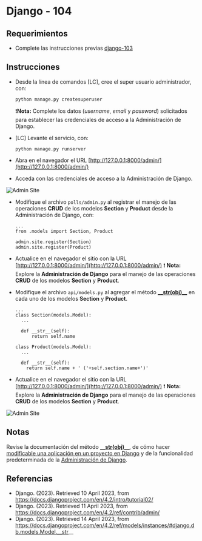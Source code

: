 # Django - 104

## Requerimientos

* Complete las instrucciones previas [django-103](django-103.md)

## Instrucciones

* Desde la línea de comandos [LC], cree el super usuario administrador, con:

  ```
  python manage.py createsuperuser
  ```
  
  ❗**Nota:** Complete los datos (_username_, _email_ y _password_) solicitados para establecer las credenciales de acceso a la Administración de Django.

* [LC] Levante el servicio, con:

  ```
  python manage.py runserver
  ```
  
* Abra en el navegador el URL [http://127.0.0.1:8000/admin/](http://127.0.0.1:8000/admin/)
* Acceda con las credenciales de acceso a la Administración de Django.

![Admin Site](https://docs.djangoproject.com/en/4.2/_images/admin02.png)

* Modifique el archivo `polls/admin.py` al registrar el manejo de las operaciones **CRUD** de los modelos **Section** y **Product** desde la Administración de Django, con:

  ```
  ...
  from .models import Section, Product

  admin.site.register(Section)
  admin.site.register(Product)
  ```
  

* Actualice en el navegador el sitio con la URL [http://127.0.0.1:8000/admin/](http://127.0.0.1:8000/admin/)
  ❗ **Nota:** Explore la **Administración de Django** para el manejo de las operaciones **CRUD** de los modelos **Section** y **Product**.
  

* Modifique el archivo `api/models.py` al agregar el método [**\_\_str(obj)\_\_**](https://docs.djangoproject.com/en/4.2/ref/models/instances/#django.db.models.Model.__str__) en cada uno de los modelos **Section** y **Product**.

  ```
  ...
  class Section(models.Model):
    ...
    
    def __str__(self):
    	return self.name

  class Product(models.Model):
    ...
    
    def __str__(self):
      return self.name + ' ('+self.section.name+')'
  ```
  
* Actualice en el navegador el sitio con la URL [http://127.0.0.1:8000/admin/](http://127.0.0.1:8000/admin/)
  ❗ **Nota:** Explore la **Administración de Django** para el manejo de las operaciones **CRUD** de los modelos **Section** y **Product**.

![Admin Site](https://docs.djangoproject.com/en/4.2/_images/admin02.png)
  
## Notas

Revise la documentación del método [**\_\_str(obj)\_\_**](https://docs.djangoproject.com/en/4.2/ref/models/instances/#django.db.models.Model.__str__), de cómo hacer [modificable una aplicación en un proyecto en Django](https://docs.djangoproject.com/en/4.2/intro/tutorial02/#make-the-poll-app-modifiable-in-the-admin) y de la funcionalidad predeterminada de la [Administración de Django](https://docs.djangoproject.com/en/4.2/ref/contrib/admin/).

## Referencias

* Django. (2023). Retrieved 10 April 2023, from https://docs.djangoproject.com/en/4.2/intro/tutorial02/
* Django. (2023). Retrieved 11 April 2023, from https://docs.djangoproject.com/en/4.2/ref/contrib/admin/
* Django. (2023). Retrieved 14 April 2023, from https://docs.djangoproject.com/en/4.2/ref/models/instances/#django.db.models.Model.__str__
